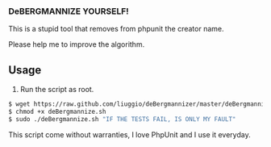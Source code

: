 ### DeBERGMANNIZE YOURSELF!

This is a stupid tool that removes from phpunit the creator name.

Please help me to improve the algorithm.


## Usage

1. Run the script as root.

```bash
$ wget https://raw.github.com/liuggio/deBergmannizer/master/deBergmannize.sh
$ chmod +x deBergmannize.sh
$ sudo ./deBergmannize.sh "IF THE TESTS FAIL, IS ONLY MY FAULT"
```


This script come without warranties, 
I love PhpUnit and I use it everyday.
